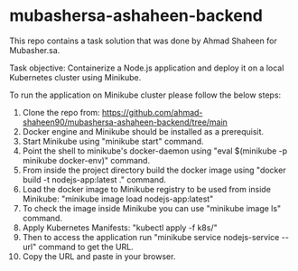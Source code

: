# mubashersa-ashaheen-backend

This repo contains a task solution that was done by Ahmad Shaheen for Mubasher.sa.

Task objective: Containerize a Node.js application and deploy it on a local Kubernetes cluster using Minikube.

To run the application on Minikube cluster please follow the below steps:

1. Clone the repo from: https://github.com/ahmad-shaheen90/mubashersa-ashaheen-backend/tree/main
2. Docker engine and Minikube should be installed as a prerequisit.
3. Start Minikube using "minikube start" command.
4. Point the shell to minikube's docker-daemon using "eval $(minikube -p minikube docker-env)" command.
5. From inside the project directory build the docker image using "docker build -t nodejs-app:latest ." command.
6. Load the docker image to Minikube registry to be used from inside Minikube: "minikube image load nodejs-app:latest"
7. To check the image inside Minikube you can use "minikube image ls" command.
8. Apply Kubernetes Manifests: "kubectl apply -f k8s/"
9. Then to access the application run "minikube service nodejs-service --url" command to get the URL.
10. Copy the URL and paste in your browser.
